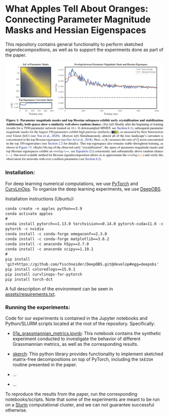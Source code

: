 # What Apples Tell About Oranges: Connecting Parameter Magnitude Masks and Hessian Eigenspaces

This repository contains general functionality to perform sketched eigendecompositions, as well as to support the experiments done as part of the paper.

![Figure 1 from the paper](assets/figure1_paper.png)


### Installation:

For deep learning numerical computations, we use [PyTorch](https://pytorch.org/) and [CurvLinOps](https://github.com/f-dangel/curvlinops). To organize the deep learning experiments, we use [DeepOBS](https://github.com/fsschneider/DeepOBS).

Installation instructions (Ubuntu):

```
conda create -n apples python==3.9
conda activate apples
#
conda install pytorch==1.13.0 torchvision==0.14.0 pytorch-cuda=11.6 -c pytorch -c nvidia
conda install -c conda-forge omegaconf==2.3.0
conda install -c conda-forge matplotlib==3.6.2
conda install -c anaconda h5py==3.7.0
conda install -c anaconda scipy==1.10.1
#
pip install 'git+https://github.com/fsschneider/DeepOBS.git@develop#egg=deepobs'
pip install coloredlogs==15.0.1
pip install curvlinops-for-pytorch
pip install torch-dct
```

A full description of the environment can be seen in [assets/requirements.txt](assets/requirements.txt).


### Running the experiments:

Code for our experiments is contained in the Jupyter notebooks and Python/SLURM scripts located at the root of the repository. Specifically:

* [01a_grassmannian_metrics.ipynb](01a_grassmannian_metrics.ipynb): This notebook contains the synthetic experiment conducted to investigate the behavior of different Grassmannian metrics, as well as the corresponding results.

* [skerch](skerch): This python library provides functionality to implement sketched matrix-free decompositions on top of PyTorch, including the `SkEIGH` routine presented in the paper.

* ...
* ...


To reproduce the results from the paper, run the corresponding notebooks/scripts. Note that some of the experiments are meant to be run on a [Slurm](https://slurm.schedmd.com/documentation.html) computational cluster, and we can not guarantee successful otherwise.


